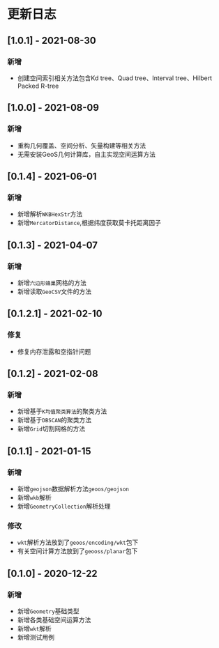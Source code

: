 # 更新日志

## [1.0.1] - 2021-08-30
### 新增
- 创建空间索引相关方法包含Kd tree、Quad tree、Interval tree、Hilbert Packed R-tree
## [1.0.0] - 2021-08-09
### 新增
- 重构几何覆盖、空间分析、矢量构建等相关方法
- 无需安装GeoS几何计算库，自主实现空间运算方法

## [0.1.4] - 2021-06-01
### 新增
- 新增解析`WKBHexStr`方法
- 新增`MercatorDistance`,根据纬度获取莫卡托距离因子

## [0.1.3] - 2021-04-07
### 新增
- 新增`六边形蜂巢`网格的方法
- 新增读取`GeoCSV`文件的方法

## [0.1.2.1] - 2021-02-10
### 修复
- 修复内存泄露和空指针问题

## [0.1.2] - 2021-02-08
### 新增
- 新增基于`K均值聚类算法`的聚类方法
- 新增基于`DBSCAN`的聚类方法
- 新增`Grid`切割网格的方法

## [0.1.1] - 2021-01-15
### 新增
- 新增`geojson`数据解析方法`geoos/geojson`
- 新增`wkb`解析
- 新增`GeometryCollection`解析处理
### 修改
- `wkt`解析方法放到了`geoos/encoding/wkt`包下
- 有关空间计算方法放到了`geooss/planar`包下

## [0.1.0] - 2020-12-22
### 新增
- 新增`Geometry`基础类型
- 新增各类基础空间运算方法
- 新增`wkt`解析
- 新增测试用例